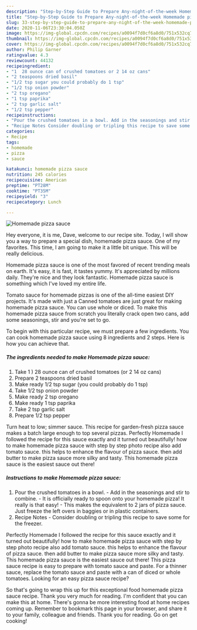 ```yaml
---
description: "Step-by-Step Guide to Prepare Any-night-of-the-week Homemade pizza sauce"
title: "Step-by-Step Guide to Prepare Any-night-of-the-week Homemade pizza sauce"
slug: 33-step-by-step-guide-to-prepare-any-night-of-the-week-homemade-pizza-sauce
date: 2020-11-06T23:30:04.050Z
image: https://img-global.cpcdn.com/recipes/a0094f7d0cf6a8d0/751x532cq70/homemade-pizza-sauce-recipe-main-photo.jpg
thumbnail: https://img-global.cpcdn.com/recipes/a0094f7d0cf6a8d0/751x532cq70/homemade-pizza-sauce-recipe-main-photo.jpg
cover: https://img-global.cpcdn.com/recipes/a0094f7d0cf6a8d0/751x532cq70/homemade-pizza-sauce-recipe-main-photo.jpg
author: Philip Garner
ratingvalue: 4.3
reviewcount: 44132
recipeingredient:
- "1  28 ounce can of crushed tomatoes or 2 14 oz cans"
- "2 teaspoons dried basil"
- "1/2 tsp sugar you could probably do 1 tsp"
- "1/2 tsp onion powder"
- "2 tsp oregano"
- "1 tsp paprika"
- "2 tsp garlic salt"
- "1/2 tsp pepper"
recipeinstructions:
- "Pour the crushed tomatoes in a bowl. Add in the seasonings and stir to combine. It is officially ready to spoon onto your homemade pizza! It really is that easy! This makes the equivalent to 2 jars of pizza sauce. Just freeze the left overs in baggies or in plastic containers."
- "Recipe Notes Consider doubling or tripling this recipe to save some for the freezer."
categories:
- Recipe
tags:
- homemade
- pizza
- sauce

katakunci: homemade pizza sauce 
nutrition: 245 calories
recipecuisine: American
preptime: "PT28M"
cooktime: "PT35M"
recipeyield: "3"
recipecategory: Lunch

---
```



![Homemade pizza sauce](https://img-global.cpcdn.com/recipes/a0094f7d0cf6a8d0/751x532cq70/homemade-pizza-sauce-recipe-main-photo.jpg)

Hey everyone, it is me, Dave, welcome to our recipe site. Today, I will show you a way to prepare a special dish, homemade pizza sauce. One of my favorites. This time, I am going to make it a little bit unique. This will be really delicious.

Homemade pizza sauce is one of the most favored of recent trending meals on earth. It's easy, it is fast, it tastes yummy. It's appreciated by millions daily. They're nice and they look fantastic. Homemade pizza sauce is something which I've loved my entire life.

Tomato sauce for homemade pizzas is one of the all-time easiest DIY projects. It&#39;s made with just a Canned tomatoes are just great for making homemade pizza sauce. You can use whole or diced. To make this homemade pizza sauce from scratch you literally crack open two cans, add some seasonings, stir and you&#39;re set to go.


To begin with this particular recipe, we must prepare a few ingredients. You can cook homemade pizza sauce using 8 ingredients and 2 steps. Here is how you can achieve that.

<!--inarticleads1-->

##### The ingredients needed to make Homemade pizza sauce:

1. Take 1 ) 28 ounce can of crushed tomatoes (or 2 14 oz cans)
1. Prepare 2 teaspoons dried basil
1. Make ready 1/2 tsp sugar (you could probably do 1 tsp)
1. Take 1/2 tsp onion powder
1. Make ready 2 tsp oregano
1. Make ready 1 tsp paprika
1. Take 2 tsp garlic salt
1. Prepare 1/2 tsp pepper


Turn heat to low; simmer sauce. This recipe for garden-fresh pizza sauce makes a batch large enough to top several pizzas. Perfectly Homemade I followed the recipe for this sauce exactly and it turned out beautifully! how to make homemade pizza sauce with step by step photo recipe also add tomato sauce. this helps to enhance the flavour of pizza sauce. then add butter to make pizza sauce more silky and tasty. This homemade pizza sauce is the easiest sauce out there! 

<!--inarticleads2-->

##### Instructions to make Homemade pizza sauce:

1. Pour the crushed tomatoes in a bowl. - Add in the seasonings and stir to combine. - It is officially ready to spoon onto your homemade pizza! It really is that easy! - This makes the equivalent to 2 jars of pizza sauce. Just freeze the left overs in baggies or in plastic containers.
1. Recipe Notes - Consider doubling or tripling this recipe to save some for the freezer.


Perfectly Homemade I followed the recipe for this sauce exactly and it turned out beautifully! how to make homemade pizza sauce with step by step photo recipe also add tomato sauce. this helps to enhance the flavour of pizza sauce. then add butter to make pizza sauce more silky and tasty. This homemade pizza sauce is the easiest sauce out there! This pizza sauce recipe is easy to prepare with tomato sauce and paste. For a thinner sauce, replace the tomato sauce and paste with a can of diced or whole tomatoes. Looking for an easy pizza sauce recipe? 

So that's going to wrap this up for this exceptional food homemade pizza sauce recipe. Thank you very much for reading. I'm confident that you can make this at home. There's gonna be more interesting food at home recipes coming up. Remember to bookmark this page in your browser, and share it to your family, colleague and friends. Thank you for reading. Go on get cooking!
